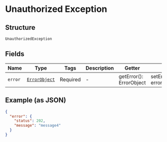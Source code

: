 
# Unauthorized Exception

## Structure

`UnauthorizedException`

## Fields

| Name | Type | Tags | Description | Getter | Setter |
|  --- | --- | --- | --- | --- | --- |
| `error` | [`ErrorObject`](../../doc/models/error-object.md) | Required | - | getError(): ErrorObject | setError(ErrorObject error): void |

## Example (as JSON)

```json
{
  "error": {
    "status": 202,
    "message": "message4"
  }
}
```

